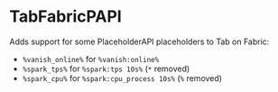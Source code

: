 # TabFabricPAPI
Adds support for some PlaceholderAPI placeholders to Tab on Fabric:
- `%vanish_online%` for `%vanish:online%`
- `%spark_tps%` for `%spark:tps 10s%` (`*` removed)
- `%spark_cpu%` for `%spark:cpu_process 10s%` (`%` removed)
